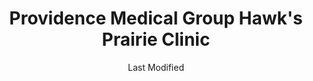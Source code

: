 ---
layout: location-page
date: Last Modified
description: "Local COVID-19 testing is available at Providence Medical Group Hawk's Prairie Clinic in Lacey, Washington, USA."
permalink: "locations/washington/lacey/providence-medical-group-hawks-prairie-clinic/"
tags:
  - locations
  - washington
title: Providence Medical Group Hawk's Prairie Clinic
uniqueName: providence-medical-group-hawks-prairie-clinic
state: Washington
stateAbbr: WA
hood: "Lacey"
address: " 2555 Marvin Rd NE"
city: "Lacey"
zip: "98516"
zipsNearby: "98611 98645 98649 98520 98522 98524 98526 98304 98001 98002 98003 98023 98047 98063 98071 98092 98093 98528 98004 98005 98006 98007 98008 98009 98015 98010 98011 98012 98021 98028 98041 98082 98310 98311 98312 98314 98337 98320 98321 98530 98322 98323 98014 98531 98532 98325 98533 98236 98537 98538 98539 98303 98327 98019 98540 98328 98020 98026 98330 98541 98022 98542 98204 98206 98208 98024 98333 98544 98329 98332 98335 98336 98338 98546 98340 98025 98548 98550 98552 98342 98027 98029 98075 98344 98030 98031 98032 98035 98042 98064 98089 98345 98346 98033 98034 98083 98348 98349 98351 98554 98555 98556 98036 98037 98046 98087 98557 98558 98559 98353 98038 98560 98039 98561 98040 98354 98355 98563 98356 98564 98043 98275 98565 98566 98045 98568 98359 98501 98502 98503 98504 98505 98506 98507 98508 98509 98511 98512 98513 98516 98599 98570 98360 98572 98364 98339 98365 98366 98367 98378 98370 98050 98371 98372 98373 98374 98375 98376 98575 98576 98051 98577 98052 98053 98073 98074 98055 98056 98057 98058 98059 98579 98061 98580 98581 98582 98583 98380 98062 98101 98102 98103 98104 98105 98106 98107 98108 98109 98110 98111 98112 98113 98114 98115 98116 98117 98118 98119 98121 98122 98124 98125 98126 98127 98129 98131 98132 98133 98134 98136 98138 98139 98141 98144 98145 98146 98148 98154 98155 98158 98160 98161 98164 98165 98166 98168 98170 98174 98175 98177 98178 98181 98185 98188 98189 98190 98191 98194 98195 98198 98199 98584 98585 98315 98383 98296 98065 98384 98385 98386 98387 98352 98390 98391 98392 98388 98397 98398 98401 98402 98403 98404 98405 98406 98407 98408 98409 98411 98412 98413 98415 98416 98417 98418 98419 98421 98422 98424 98430 98431 98433 98438 98439 98443 98444 98445 98446 98447 98448 98464 98465 98466 98467 98471 98481 98490 98493 98496 98497 98498 98499 98588 98589 98591 98393 98592 98593 98013 98070 98394 98395 98396 98596 98072 98077 98597 98054 98151 98171 98184 98442 98450 98455 98460 98477 98492" 
mapUrl: "http://maps.apple.com/?q=Providence+Medical+Group+Hawks+Prairie+Clinic&address=2555+Marvin+Rd+NE,Lacey,Washington,98516"
locationType: Drive-thru
phone: "360-486-6800"
website: "undefined"
onlineBooking: undefined
closed: undefined
closedUpdate: April 20th, 2020
notes: "By appointment only. Only for individuals with symptoms."
days: M-Sat
hours: 9:30AM-4:30PM
altDays: Sundays
altHours: 11:30AM-3:30PM
ctaMessage: Call 360-486-6800
ctaUrl: "tel:360-486-6800"
---